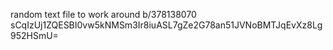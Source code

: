 random text file to work around b/378138070
sCqIzUj1ZQESBI0vw5kNMSm3Ir8iuASL7gZe2G78an51JVNoBMTJqEvXz8Lg952HSmU=